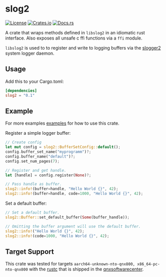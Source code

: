# slog2

[![License](https://img.shields.io/badge/license-MIT-blue.svg)](LICENSE)
[![Crates.io](https://img.shields.io/crates/v/slog2.svg)](https://crates.io/crates/slog2)
[![Docs.rs](https://docs.rs/slog2/badge.svg)](https://docs.rs/slog2)

A crate that wraps methods defined in `libslog2` in an idiomatic rust interface. Also exposes all unsafe c ffi functions via a `ffi` module.

`libslog2` is used to to register and write to logging buffers via the [slogger2](https://www.qnx.com/developers/docs/8.0/com.qnx.doc.neutrino.utilities/topic/s/slogger2.html) system logger daemon.

## Usage

Add this to your Cargo.toml:

```toml
[dependencies]
slog2 = "0.1"
```

## Example

For more examples [examples](./examples/) for how to use this crate.

Register a simple logger buffer:

```rust 
// Create config
let mut config = slog2::BufferSetConfig::default();
config.buffer_set_name("myprogramm")?;
config.buffer_name("default")?;
config.set_num_pages(7);

// Register and get handle.
let [handle] = config.register(None)?;

// Pass handle as buffer.
slog2::info!(buffer=handle, "Hello World {}", 42);
slog2::info!(buffer=handle, code=1000, "Hello World {}", 42);
```

Set a default buffer:

```rust
// Set a default buffer.
slog2::Buffer::set_default_buffer(Some(buffer_handle));

// Omitting the buffer argument will use the default buffer.
slog2::info!("Hello World {}", 42);
slog2::info!(code=1000, "Hello World {}", 42);

```
## Target Support 

This crate was tested for targets `aarch64-unknown-nto-qnx800, x86_64-pc-nto-qnx800` with the [rustc](https://www.qnx.com/developers/docs/8.0/com.qnx.doc.neutrino.utilities/topic/r/rust-host.html) that is shipped in the [qnxsoftwarecenter](https://www.qnx.com/download/group.html?programid=29178). 
